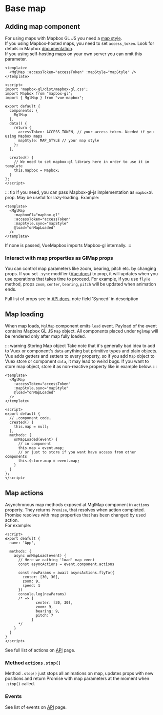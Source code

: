 # Base map

## Adding map component

For using maps with Mapbox GL JS you need a [map style](https://mapbox.com/mapbox-gl-js/style-spec).  
If you using Mapbox-hosted maps, you need to set `access_token`. Look for details in Mapbox [documentation](https://mapbox.com/help/define-access-token/).  
If you using self-hosting maps on your own server you can omit this parameter.

```vue
<template>
  <MglMap :accessToken="accessToken" :mapStyle="mapStyle" />
</template>

<script>
import 'mapbox-gl/dist/mapbox-gl.css';
import Mapbox from "mapbox-gl";
import { MglMap } from "vue-mapbox";

export default {
  components: {
    MglMap
  },
  data() {
    return {
      accessToken: ACCESS_TOKEN, // your access token. Needed if you using Mapbox maps
      mapStyle: MAP_STYLE // your map style
    };
  },

  created() {
    // We need to set mapbox-gl library here in order to use it in template
    this.mapbox = Mapbox;
  }
};
</script>
```

::: tip
If you need, you can pass Mapbox-gl-js implementation as `mapboxGl` prop. May be useful for lazy-loading.
Example:

```vue
<template>
  <MglMap
    :mapboxGl="mapbox-gl"
    :accessToken="accessToken"
    :mapStyle.sync="mapStyle"
    @load="onMapLoaded"
  />
</template>
```

If none is passed, VueMapbox imports Mapbox-gl internally.
:::

### Interact with map properties as GlMap props

You can control map parameters like zoom, bearing, pitch etc. by changing props.
If you set `.sync` modifier ([Vue docs](https://vuejs.org/v2/guide/components.html#sync-Modifier)) to prop, it will updates when you use operations that takes time to proceed. For example, if you use `flyTo` method, props `zoom`, `center`, `bearing`, `pitch` will be updated when animation ends.

Full list of props see in [API docs](/api/#props), note field 'Synced' in description

## Map loading

When map loads, `MglMap` component emits `load` event. Payload of the event contains Mapbox GL JS `Map` object.
All components placed under `MglMap` will be rendered only after map fully loaded.

::: warning Storing Map object
Take note that it's generally bad idea to add to Vuex or component's `data` anything but primitive types and plain objects. Vue adds getters and setters to every property, so if you add `Map` object to Vuex store or component `data`, it may lead to weird bugs.
If you want to store map object, store it as non-reactive property like in example below.
:::

```vue
<template>
  <MglMap
    :accessToken="accessToken"
    :mapStyle.sync="mapStyle"
    @load="onMapLoaded"
  />
</template>

<script>
export default {
  // …component code…
  created() {
    this.map = null;
  },
  methods: {
    onMapLoaded(event) {
      // in component
      this.map = event.map;
      // or just to store if you want have access from other components
      this.$store.map = event.map;
    }
  }
};
</script>
```

## Map actions

Asynchronous map methods exposed at MglMap component in `actions` property. They returns `Promise`, that resolves when action completed.
Promise resolves with map properties that has been changed by used action.  
For example:

```vue
<script>
export deafult {
  name: 'App',

  methods: {
    async onMapLoad(event) {
      // Here we cathing 'load' map event
      const asyncActions = event.component.actions

      const newParams = await asyncActions.flyTo({
        center: [30, 30],
        zoom: 9,
        speed: 1
      })
      console.log(newParams)
      /* => {
              center: [30, 30],
              zoom: 9,
              bearing: 9,
              pitch: 7
            }
      */
    }
  }
}
</script>
```

See full list of actions on [API](/api/#actions) page.

### Method `actions.stop()`

Method `.stop()` just stops all animations on map, updates props with new positions and return Promise with map parameters at the moment when `.stop()` called.

### Events

See list of events on [API](/api/#events) page.
